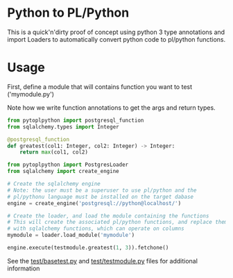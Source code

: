 Python to PL/Python
===================

This is a quick'n'dirty proof of concept using python 3 type annotations and
import Loaders to automatically convert python code to pl/python functions.


Usage
=====

First, define a module that will contains function you want to test
('mymodule.py')

Note how we write function annotations to get the args and return types.

```python
from pytoplpython import postgresql_function
from sqlalchemy.types import Integer

@postgresql_function
def greatest(col1: Integer, col2: Integer) -> Integer:
    return max(col1, col2)
```


```python
from pytoplpython import PostgresLoader
from sqlalchemy import create_engine

# Create the sqlalchemy engine
# Note: the user must be a superuser to use pl/python and the 
# pl/pythonu language must be installed on the target dabase
engine = create_engine('postgresql://python@localhost/')

# Create the loader, and load the module containing the functions
# This will create the associated pl/python functions, and replace them 
# with sqlalchemy functions, which can operate on columns
mymodule = loader.load_module('mymodule')

engine.execute(testmodule.greatest(1, 3)).fetchone()
```

See the [test/basetest.py](http://github.com/rdunklau/pytoplpython/tree/master/test/basetest.py) and [test/testmodule.py](http://github.com/rdunklau/pytoplpython/tree/master/test/testmodule.py) files for additional information
